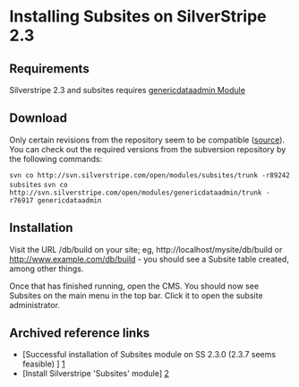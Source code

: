 # Installing Subsites on SilverStripe 2.3

## Requirements

Silverstripe 2.3 and subsites requires [genericdataadmin Module](http://www.silverstripe.org/generic-data-admin-module)

## Download

Only certain revisions from the repository seem to be compatible ([source][1]). You can check out the required versions from the subversion repository by the following commands:  

`svn co http://svn.silverstripe.com/open/modules/subsites/trunk -r89242 subsites`
`svn co http://svn.silverstripe.com/open/modules/genericdataadmin/trunk -r76917 genericdataadmin`  

## Installation

Visit the URL /db/build on your site; eg, http://localhost/mysite/db/build or http://www.example.com/db/build - you should see a Subsite table created, among other things.

Once that has finished running, open the CMS. You should now see Subsites on the main menu in the top bar. Click it to open the subsite administrator.

## Archived reference links
* [Successful installation of Subsites module on SS 2.3.0 (2.3.7 seems feasible) ] [1]
* [Install Silverstripe 'Subsites' module] [2]

[1]: http://www.silverstripe.org/all-other-modules/show/11763#post281695	"Silverstripe Forum"
[2]: http://barrykeenan.blogspot.com/2008/11/install-silverstripe-subsites-module.html  "Blogspot"
